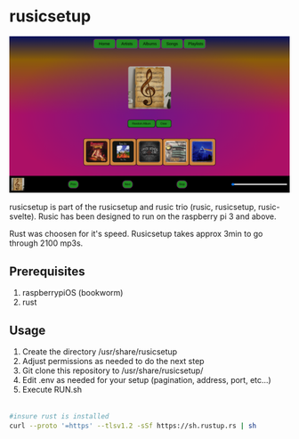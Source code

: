 # rusicsetup

![Project Screenshot](screenshot.png "width=400px")

rusicsetup is part of the rusicsetup and rusic trio (rusic, rusicsetup, rusic-svelte).
Rusic has been designed to run on the raspberry pi 3 and above.

Rust was choosen for it's speed.  Rusicsetup takes approx 3min to go through 2100 mp3s.

## Prerequisites

1. raspberrypiOS (bookworm)
2. rust



## Usage

1. Create the directory /usr/share/rusicsetup
2. Adjust permissions as needed to do the next step
3. Git clone this repository to /usr/share/rusicsetup/
4. Edit .env as needed for your setup (pagination, address, port, etc...)
5. Execute RUN.sh

```bash

#insure rust is installed
curl --proto '=https' --tlsv1.2 -sSf https://sh.rustup.rs | sh


```